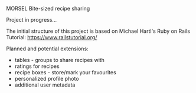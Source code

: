 MORSEL
Bite-sized recipe sharing

Project in progress...

The initial structure of this project is based on Michael Hartl's Ruby on Rails Tutorial: https://www.railstutorial.org/

Planned and potential extensions:
- tables - groups to share recipes with
- ratings for recipes
- recipe boxes - store/mark your favourites
- personalized profile photo
- additional user metadata